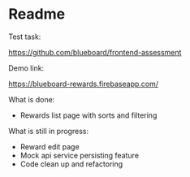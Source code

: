 # Readme

Test task:

https://github.com/blueboard/frontend-assessment

Demo link:

https://blueboard-rewards.firebaseapp.com/

What is done:

- Rewards list page with sorts and filtering

What is still in progress:

- Reward edit page
- Mock api service persisting feature
- Code clean up and refactoring
